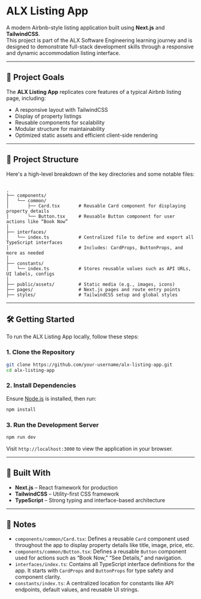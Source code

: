 # ALX Listing App

A modern Airbnb-style listing application built using **Next.js** and **TailwindCSS**.  
This project is part of the ALX Software Engineering learning journey and is designed to demonstrate full-stack development skills through a responsive and dynamic accommodation listing interface.

---

## 🚀 Project Goals

The **ALX Listing App** replicates core features of a typical Airbnb listing page, including:
- A responsive layout with TailwindCSS
- Display of property listings
- Reusable components for scalability
- Modular structure for maintainability
- Optimized static assets and efficient client-side rendering

---

## 📁 Project Structure

Here's a high-level breakdown of the key directories and some notable files:

```

.
├── components/
│   └── common/
│       ├── Card.tsx       # Reusable Card component for displaying property details
│       └── Button.tsx     # Reusable Button component for user actions like “Book Now”
│
├── interfaces/
│   └── index.ts           # Centralized file to define and export all TypeScript interfaces
│                          # Includes: CardProps, ButtonProps, and more as needed
│
├── constants/
│   └── index.ts           # Stores reusable values such as API URLs, UI labels, configs
│
├── public/assets/         # Static media (e.g., images, icons)
├── pages/                 # Next.js pages and route entry points
├── styles/                # TailwindCSS setup and global styles

````

---

## 🛠️ Getting Started

To run the ALX Listing App locally, follow these steps:

### 1. Clone the Repository

```bash
git clone https://github.com/your-username/alx-listing-app.git
cd alx-listing-app
````

### 2. Install Dependencies

Ensure [Node.js](https://nodejs.org/) is installed, then run:

```bash
npm install
```

### 3. Run the Development Server

```bash
npm run dev
```

Visit `http://localhost:3000` to view the application in your browser.

---

## 🧱 Built With

* **Next.js** – React framework for production
* **TailwindCSS** – Utility-first CSS framework
* **TypeScript** – Strong typing and interface-based architecture

---

## 📌 Notes

* `components/common/Card.tsx`: Defines a reusable `Card` component used throughout the app to display property details like title, image, price, etc.
* `components/common/Button.tsx`: Defines a reusable `Button` component used for actions such as “Book Now,” “See Details,” and navigation.
* `interfaces/index.ts`: Contains all TypeScript interface definitions for the app. It starts with `CardProps` and `ButtonProps` for type safety and component clarity.
* `constants/index.ts`: A centralized location for constants like API endpoints, default values, and reusable UI strings.